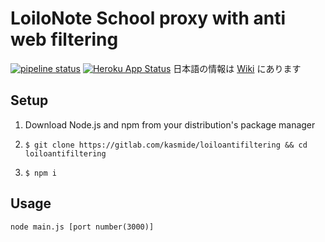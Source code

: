 # LoiloNote School proxy with anti web filtering
[![pipeline status](https://gitlab.com/kasmide/loiloantifiltering/badges/master/pipeline.svg)](https://gitlab.com/kasmide/loiloantifiltering/commits/master)
[![Heroku App Status](https://heroku-shields.herokuapp.com/loilo)](https://loilo.herokuapp.com)
日本語の情報は [Wiki](https://gitlab.com/kasmide/loiloantifiltering/-/wikis/home) にあります
## Setup
1. Download Node.js and npm from your distribution's package manager
1.     $ git clone https://gitlab.com/kasmide/loiloantifiltering && cd loiloantifiltering
1.     $ npm i
## Usage
    node main.js [port number(3000)]